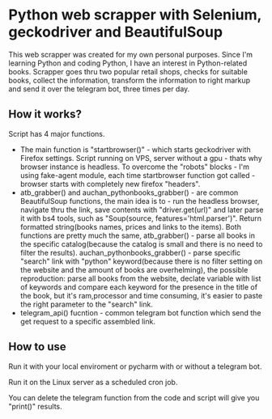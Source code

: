 # Python web scrapper with Selenium, geckodriver and BeautifulSoup

This web scrapper was created for my own personal purposes. Since I'm learning Python and coding Python, I have an interest in Python-related books. 
Scrapper goes thru two popular retail shops, checks for suitable books, collect the information, transform the information to right markup and send it over the telegram bot, three times per day.

## How it works?

Script has 4 major functions. 
- The main function is "startbrowser()" - which starts geckodriver with Firefox settings. Script running on VPS, server without a gpu - thats why browser instance is headless. To overcome the "robots" blocks - I'm using fake-agent module, each time startbrowser function got called - browser starts with completely new firefox "headers".
- atb_grabber() and auchan_pythonbooks_grabber() - are common BeautifulSoup functions, the main idea is to - run the headless browser, navigate thru the link, save contents with "driver.get(url)" and later parse it with bs4 tools, such as "Soup(source, features='html.parser')". Return formatted string(books names, prices and links to the items). Both functions are pretty much the same, atb_grabber() - parse all books in the specific catalog(because the catalog is small and there is no need to filter the results).  auchan_pythonbooks_grabber() - parse specific "search" link with "python" keyword(because there is no filter setting on the website and the amount of books are overhelming), the possible reproduction: parse all books from the website, declate variable with list of keywords and compare each keyword for the presence in the title of the book, but it's ram,processor and time consuming, it's easier to paste the right parameter to the "search" link.
- telegram_api() fucntion - common telegram bot function which send the get request to a specific assembled link. 

## How to use
Run it with your local enviroment or pycharm with or without a telegram bot.

Run it on the Linux server as a scheduled cron job.

You can delete the telegram function from the code and script will give you "print()" results.
